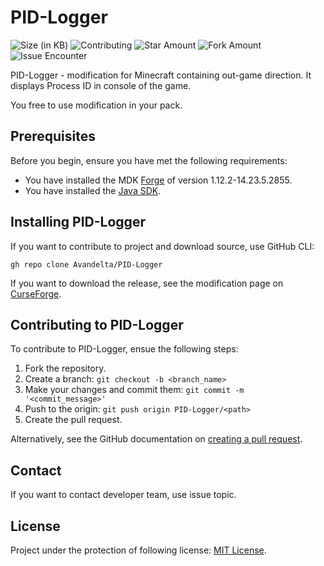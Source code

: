 # PID-Logger

![Size (in KB)](https://img.shields.io/github/repo-size/Avandelta/PID-Logger)
![Contributing](https://img.shields.io/github/contributors/Avandelta/PID-Logger)
![Star Amount](https://img.shields.io/github/stars/Avandelta/PID-Logger?style=social)
![Fork Amount](https://img.shields.io/github/forks/Avandelta/PID-Logger?style=social)
![Issue Encounter](https://img.shields.io/github/issues/Avandelta/PID-Logger?logo=github&style=social)

PID-Logger - modification for Minecraft containing out-game direction. It displays Process ID in console of the game.

You free to use modification in your pack.

## Prerequisites

Before you begin, ensure you have met the following requirements:

- You have installed the MDK [Forge](https://files.minecraftforge.net/maven/net/minecraftforge/forge/index_1.12.2.html) of version 1.12.2-14.23.5.2855.
- You have installed the [Java SDK](https://www.oracle.com/java/technologies/sdk-downloads.html).

## Installing PID-Logger

If you want to contribute to project and download source, use GitHub CLI:

`gh repo clone Avandelta/PID-Logger`

If you want to download the release, see the modification page on [CurseForge](https://www.curseforge.com/minecraft/mc-mods/pid-logger).

## Contributing to PID-Logger

To contribute to PID-Logger, ensue the following steps:

1. Fork the repository.
2. Create a branch: `git checkout -b <branch_name>`
3. Make your changes and commit them: `git commit -m '<commit_message>'`
4. Push to the origin: `git push origin PID-Logger/<path>`
5. Create the pull request.

Alternatively, see the GitHub documentation on [creating a pull request](https://help.github.com/en/github/collaborating-with-issues-and-pull-requests/creating-a-pull-request).

## Contact

If you want to contact developer team, use issue topic.

## License

Project under the protection of following license: [MIT License](https://github.com/Avandelta/PID-Logger/blob/main/LICENSE).
